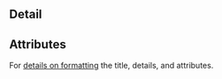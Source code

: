 ## Detail


## Attributes


For [details on formatting](https://fluentweb.com/prototyping/contribution-policy) the title, details, and attributes.